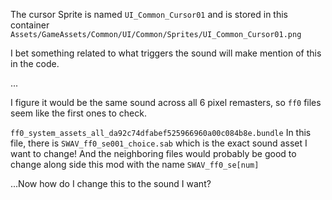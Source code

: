 The cursor Sprite is named `UI_Common_Cursor01` and is stored in this container
`Assets/GameAssets/Common/UI/Common/Sprites/UI_Common_Cursor01.png`

I bet something related to what triggers the sound will make mention of this
in the code.

...

I figure it would be the same sound across all 6 pixel remasters, so `ff0` files seem like the first ones to check. 

`ff0_system_assets_all_da92c74dfabef525966960a00c084b8e.bundle`
In this file, there is `SWAV_ff0_se001_choice.sab` which is the exact sound
asset I want to change! And the neighboring files would probably be good 
to change along side this mod with the name `SWAV_ff0_se[num]`

...Now how do I change this to the sound I want?